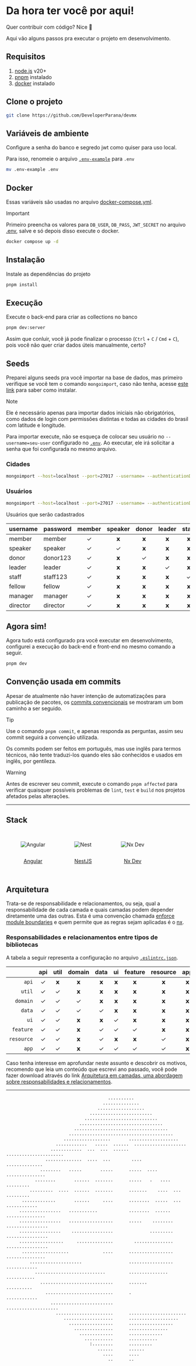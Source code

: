 # Da hora ter você por aqui!

Quer contribuir com código? Nice 🤘

Aqui vão alguns passos pra executar o projeto em desenvolvimento.

## Requisitos

1. [node.js](https://nodejs.org/pt/download) v20+
1. [pnpm](https://pnpm.io/installation) instalado
1. [docker](https://docs.docker.com/engine/install) instalado

## Clone o projeto

```sh
git clone https://github.com/DeveloperParana/devmx
```

## Variáveis de ambiente

Configure a senha do banco e segredo jwt como quiser para uso local.

Para isso, renomeie o arquivo [`.env-example`](./.env-example) para `.env`

```sh
mv .env-example .env
```

## Docker

Essas variáveis são usadas no arquivo [docker-compose.yml](./docker-compose.yml).

> [!IMPORTANT]
> Primeiro preencha os valores para `DB_USER`, `DB_PASS`, `JWT_SECRET` no arquivo [.env](./.env), salve e só depois disso execute o docker.

```sh
docker compose up -d
```

## Instalação

Instale as dependências do projeto

```sh
pnpm install
```

## Execução

Execute o back-end para criar as collections no banco

```sh
pnpm dev:server
```

Assim que conluir, você já pode finalizar o processo (`Ctrl` + `C` / `Cmd` + `C`), pois você não quer criar dados úteis manualmente, certo?

## Seeds

Preparei alguns seeds pra você importar na base de dados, mas primeiro verifique se você tem o comando `mongoimport`, caso não tenha, acesse [este link](https://www.mongodb.com/pt-br/docs/database-tools/installation/installation/#installing-the-database-tools) para saber como instalar.

> [!NOTE]
> Ele é necessário apenas para importar dados iniciais não obrigatórios, como dados de login com permissões distintas e todas as cidades do brasil com latitude e longitude.

Para importar execute, não se esqueça de colocar seu usuário no `--username=seu-user` configurado no [`.env`](./.env). Ao executar, ele irá solicitar a senha que foi configurada no mesmo arquivo.

### Cidades

```sh
mongoimport --host=localhost --port=27017 --username= --authenticationDatabase=admin --db=devparana --collection=citycollections --file=assets/seeds/city-collection.json
```

### Usuários

```sh
mongoimport --host=localhost --port=27017 --username= --authenticationDatabase=admin --db=devparana --collection=accountcollections --file=assets/seeds/account-collection.json
```

Usuários que serão cadastrados

| username | password | member | speaker | donor | leader | staff | fellow | manager | director |
| -------- | -------- | :----: | :-----: | :---: | :----: | :---: | :----: | :-----: | :------: |
| member   | member   |   ✓    |    𝘅    |   𝘅   |   𝘅    |   𝘅   |   𝘅    |    𝘅    |    𝘅     |
| speaker  | speaker  |   ✓    |    ✓    |   𝘅   |   𝘅    |   𝘅   |   𝘅    |    𝘅    |    𝘅     |
| donor    | donor123 |   ✓    |    𝘅    |   ✓   |   𝘅    |   𝘅   |   𝘅    |    𝘅    |    𝘅     |
| leader   | leader   |   ✓    |    𝘅    |   𝘅   |   ✓    |   𝘅   |   𝘅    |    𝘅    |    𝘅     |
| staff    | staff123 |   ✓    |    𝘅    |   𝘅   |   𝘅    |   ✓   |   𝘅    |    𝘅    |    𝘅     |
| fellow   | fellow   |   ✓    |    𝘅    |   𝘅   |   𝘅    |   𝘅   |   ✓    |    𝘅    |    𝘅     |
| manager  | manager  |   ✓    |    𝘅    |   𝘅   |   𝘅    |   𝘅   |   𝘅    |    ✓    |    𝘅     |
| director | director |   ✓    |    𝘅    |   𝘅   |   𝘅    |   𝘅   |   𝘅    |    𝘅    |    ✓     |

## Agora sim!

Agora tudo está configurado pra você executar em desenvolvimento, configurei a execução do back-end e front-end no mesmo comando a seguir.

```sh
pnpm dev
```

## Convenção usada em commits

Apesar de atualmente não haver intenção de automatizações para publicação de pacotes, os [commits convencionais](https://conventionalcommits.org/pt-br/v1.0.0) se mostraram um bom caminho a ser seguido.

> [!TIP]
> Use o comando `pnpm commit`, e apenas responda as perguntas, assim seu commit seguirá a convenção utilizada.

Os commits podem ser feitos em português, mas use inglês para termos técnicos, não tente traduzi-los quando eles são conhecidos e usados em inglês, por gentileza.

> [!WARNING]
> Antes de escrever seu commit, execute o comando `pnpm affected` para verificar quaisquer possíveis problemas de `lint`, `test` e `build` nos projetos afetados pelas alterações.


---


## Stack

<section style="display: flex">

<figure style="display: inline-flex; flex-direction: column">

![Angular](./assets/logos/angular.svg)

  <figcaption style="text-align: center">
  
  [Angular](https://angular.dev)
  
  </figcaption>

</figure>

<figure style="display: inline-flex; flex-direction: column">

![Nest](./assets/logos/nestjs.svg)

  <figcaption style="text-align: center">
  
  [NestJS](https://docs.nestjs.com)
  
  </figcaption>

</figure>

<figure style="display: inline-flex; flex-direction: column">

![Nx Dev](./assets/logos/nx-dev.svg)

  <figcaption style="text-align: center">
  
  [Nx Dev](https://nx.dev)
  
  </figcaption>

</figure>

</section>


## Arquitetura

Trata-se de responsabilidade e relacionamentos, ou seja, qual a responsabilidade de cada camada e quais camadas podem depender diretamente uma das outras. Esta é uma convenção chamada [enforce module boundaries](https://nx.dev/features/enforce-module-boundaries#enforce-module-boundaries) e quem permite que as regras sejam aplicadas é o [nx](https://nx.dev).

### Responsabilidades e relacionamentos entre tipos de bibliotecas

A tabela a seguir representa a configuração no arquivo [`.eslintrc.json`](.eslintrc.json).

|            | api | util | domain | data | ui  | feature | resource | app |
| ---------: | :-: | :--: | :----: | :--: | :-: | :-----: | :------: | :-: |
|      `api` |  ✓  |  𝘅   |   𝘅    |  𝘅   |  𝘅  |    𝘅    |    𝘅     |  𝘅  |
|     `util` |  ✓  |  ✓   |   𝘅    |  𝘅   |  𝘅  |    𝘅    |    𝘅     |  𝘅  |
|   `domain` |  ✓  |  ✓   |   ✓    |  𝘅   |  𝘅  |    𝘅    |    𝘅     |  𝘅  |
|     `data` |  ✓  |  ✓   |   ✓    |  ✓   |  𝘅  |    𝘅    |    𝘅     |  𝘅  |
|       `ui` |  ✓  |  ✓   |   𝘅    |  𝘅   |  ✓  |    𝘅    |    𝘅     |  𝘅  |
|  `feature` |  ✓  |  ✓   |   𝘅    |  ✓   |  ✓  |    ✓    |    𝘅     |  𝘅  |
| `resource` |  ✓  |  ✓   |   𝘅    |  ✓   |  𝘅  |    𝘅    |    ✓     |  𝘅  |
|      `app` |  ✓  |  ✓   |   𝘅    |  ✓   |  ✓  |    ✓    |    ✓     |  𝘅  |

Caso tenha interesse em aprofundar neste assunto e descobrir os motivos, recomendo que leia um conteúdo que escrevi ano passado, você pode fazer download através do link [Arquitetura em camadas, uma abordagem sobre responsabilidades e relacionamentos](https://conteudode.dev/pdf/nx).

---

```
                                       ..........
                                     ..............
                                   ..................
                                ........................
                              ............................
                            ................................
                          ....................................
                        ........................................
                      ..................       ...................
                   ............   .....  ......  ....................
                 ............  ...  ...  ......  ......................
               ..............  ....  ...        ....       ..............
             ........   .....       .....      .....  ....  ...............
           ........       ......  .......      .....   .   ....     .........
         .........  ....  ......  .......      .......    ....  ...   .........
      .............       ......     ....      ........  .....  ...   ............
     ................   ...........            ........  ......     ...............
     ................   .................      .....    ........   ................
     ................    ................              .........   ................
     .................     ..............        ...............   ................
      ..................             ....      .................   ...............
         ....................                  .................   ............
           ...........................         ...............    ...........
             ............................      .......           ..........
               ..........................      .             ............
                 ........................          ....................
                   ......................      ......................
                      ...................      ...................
                        .................      .................
                          ...............      ...............
                            .............      .............
                              ...........      ...........
                                :........      .........
                                   ......      ......
                                     ....      ....
                                       ..      ..
```
